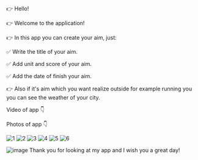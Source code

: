 👉 Hello!

👉 Welcome to the application!

👉 In this app you can create your aim, just:

✅ Write the title of your aim.

✅ Add unit and score of your aim.

✅ Add the date of finish your aim.

👉 Also if it's aim which you want realize outside for example running you you can see the weather of your city.

Video of app 👇

Photos of app 👇

![1](https://user-images.githubusercontent.com/100992112/178105197-fe1ef0f5-2c7a-4b40-9348-43aafffc4657.png)
![2](https://user-images.githubusercontent.com/100992112/178105209-62c5992a-6fcb-44d0-a2a9-46ca7efee06e.png)
![3](https://user-images.githubusercontent.com/100992112/178105215-106dad6d-c683-4e8b-8657-ad1be94c3aa6.png)
![4](https://user-images.githubusercontent.com/100992112/178105222-2d0e107b-e79e-4e97-a0bf-999de5a27917.png)
![5](https://user-images.githubusercontent.com/100992112/178105227-cd889068-7b07-4aca-9ec0-82a5b0033c0c.png)
![6](https://user-images.githubusercontent.com/100992112/178105232-6842c4cb-bab1-4d91-9473-0b07182159dd.png)

![image](https://user-images.githubusercontent.com/100992112/178105262-9a2df4f9-0293-4ffe-b9f0-026038008dfa.png)
 Thank you for looking at my app and I wish you a great day! 
